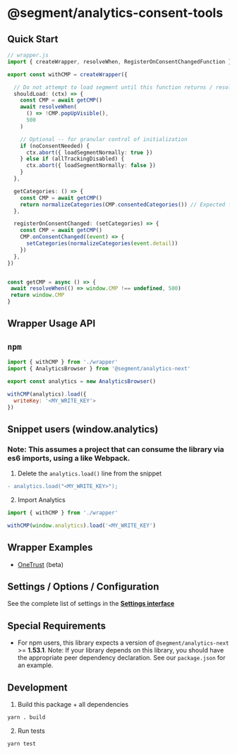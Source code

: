 # @segment/analytics-consent-tools

## Quick Start

```ts
// wrapper.js
import { createWrapper, resolveWhen, RegisterOnConsentChangedFunction } from '@segment/analytics-consent-tools'

export const withCMP = createWrapper({

  // Do not attempt to load segment until this function returns / resolves
  shouldLoad: (ctx) => {
    const CMP = await getCMP()
    await resolveWhen(
      () => !CMP.popUpVisible(),
      500
    )

    // Optional -- for granular control of initialization
    if (noConsentNeeded) {
      ctx.abort({ loadSegmentNormally: true })
    } else if (allTrackingDisabled) {
      ctx.abort({ loadSegmentNormally: false })
    }
  },

  getCategories: () => {
    const CMP = await getCMP()
    return normalizeCategories(CMP.consentedCategories()) // Expected format: { foo: true, bar: false }
  },

  registerOnConsentChanged: (setCategories) => {
    const CMP = await getCMP()
    CMP.onConsentChanged((event) => {
      setCategories(normalizeCategories(event.detail))
    })
  },
})


const getCMP = async () => {
 await resolveWhen(() => window.CMP !== undefined, 500)
 return window.CMP
}
```

## Wrapper Usage API

## `npm`

```js
import { withCMP } from './wrapper'
import { AnalyticsBrowser } from '@segment/analytics-next'

export const analytics = new AnalyticsBrowser()

withCMP(analytics).load({
  writeKey: '<MY_WRITE_KEY'>
})

```

## Snippet users (window.analytics)
### Note: This assumes a project that can consume the library via es6 imports, using a like Webpack.

1. Delete the `analytics.load()` line from the snippet

```diff
- analytics.load("<MY_WRITE_KEY>");
```

2. Import Analytics

```js
import { withCMP } from './wrapper'

withCMP(window.analytics).load('<MY_WRITE_KEY')
```

## Wrapper Examples

- [OneTrust](../consent-wrapper-onetrust) (beta)

## Settings / Options / Configuration

See the complete list of settings in the **[Settings interface](src/types/settings.ts)**

## Special Requirements

- For npm users, this library expects a version of `@segment/analytics-next` >= **1.53.1**. Note: If your library depends on this library, you should have the appropriate peer dependency declaration. See our `package.json` for an example.

## Development

1. Build this package + all dependencies

```sh
yarn . build
```

2. Run tests

```
yarn test
```
